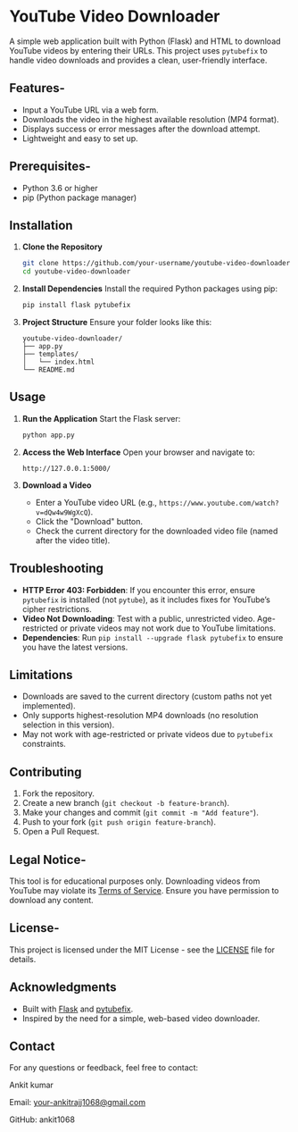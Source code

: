 # YouTube Video Downloader

A simple web application built with Python (Flask) and HTML to download YouTube videos by entering their URLs. This project uses `pytubefix` to handle video downloads and provides a clean, user-friendly interface.

## Features-
- Input a YouTube URL via a web form.
- Downloads the video in the highest available resolution (MP4 format).
- Displays success or error messages after the download attempt.
- Lightweight and easy to set up.

## Prerequisites-
- Python 3.6 or higher
- pip (Python package manager)

## Installation

1. **Clone the Repository**
   ```bash
   git clone https://github.com/your-username/youtube-video-downloader.git
   cd youtube-video-downloader
   ```

2. **Install Dependencies** 
   Install the required Python packages using pip:
   ```bash
   pip install flask pytubefix
   ```

3. **Project Structure**
   Ensure your folder looks like this:
   ```
   youtube-video-downloader/
   ├── app.py
   ├── templates/
   │   └── index.html
   └── README.md
   ```

## Usage

1. **Run the Application**
   Start the Flask server:
   ```bash
   python app.py
   ```

2. **Access the Web Interface**
   Open your browser and navigate to:
   ```
   http://127.0.0.1:5000/
   ```

3. **Download a Video**
   - Enter a YouTube video URL (e.g., `https://www.youtube.com/watch?v=dQw4w9WgXcQ`).
   - Click the "Download" button.
   - Check the current directory for the downloaded video file (named after the video title).



## Troubleshooting
- **HTTP Error 403: Forbidden**: If you encounter this error, ensure `pytubefix` is installed (not `pytube`), as it includes fixes for YouTube’s cipher restrictions.
- **Video Not Downloading**: Test with a public, unrestricted video. Age-restricted or private videos may not work due to YouTube limitations.
- **Dependencies**: Run `pip install --upgrade flask pytubefix` to ensure you have the latest versions.

## Limitations
- Downloads are saved to the current directory (custom paths not yet implemented).
- Only supports highest-resolution MP4 downloads (no resolution selection in this version).
- May not work with age-restricted or private videos due to `pytubefix` constraints.

## Contributing
1. Fork the repository.
2. Create a new branch (`git checkout -b feature-branch`).
3. Make your changes and commit (`git commit -m "Add feature"`).
4. Push to your fork (`git push origin feature-branch`).
5. Open a Pull Request.

## Legal Notice-
This tool is for educational purposes only. Downloading videos from YouTube may violate its [Terms of Service](https://www.youtube.com/static?template=terms). Ensure you have permission to download any content.


## License-
This project is licensed under the MIT License - see the [LICENSE](LICENSE) file for details.

## Acknowledgments
- Built with [Flask](https://flask.palletsprojects.com/) and [pytubefix](https://github.com/JuanBindez/pytubefix).
- Inspired by the need for a simple, web-based video downloader.
  


## Contact 

For any questions or feedback, feel free to contact:

Ankit kumar

Email: your-ankitrajj1068@gmail.com

GitHub: ankit1068
